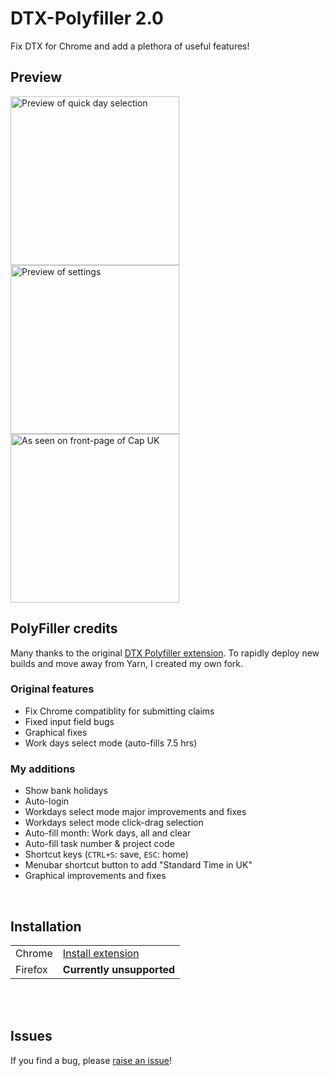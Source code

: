 # DTX-Polyfiller 2.0
Fix DTX for Chrome and add a plethora of useful features!

## Preview
<img
  src="https://raw.githubusercontent.com/FreddieDev/dtx-polyfiller/master/previews/Quick%20selection.gif"
  alt="Preview of quick day selection"
  height="270"
/>
<img
  src="https://raw.githubusercontent.com/FreddieDev/dtx-polyfiller/master/previews/Settings.png"
  alt="Preview of settings"
  height="270"
/>
<img
  src="https://raw.githubusercontent.com/FreddieDev/dtx-polyfiller/master/previews/Cap%20UK%20front-page%20article.png"
  alt="As seen on front-page of Cap UK"
  height="270"
/>

## PolyFiller credits
Many thanks to the original [DTX Polyfiller extension](https://github.com/Capgemini/dtx-polyfiller/). To rapidly deploy new builds and move away from Yarn, I created my own fork.
### Original features
- Fix Chrome compatiblity for submitting claims 
- Fixed input field bugs
- Graphical fixes
- Work days select mode (auto-fills 7.5 hrs)

### My additions
- Show bank holidays
- Auto-login
- Workdays select mode major improvements and fixes
- Workdays select mode click-drag selection
- Auto-fill month: Work days, all and clear
- Auto-fill task number & project code
- Shortcut keys (`CTRL+S`: save, `ESC`: home)
- Menubar shortcut button to add "Standard Time in UK"
- Graphical improvements and fixes

<br />

## Installation
|     |     |
| --- | --- |
| Chrome   | [Install extension](https://chrome.google.com/webstore/detail/mbdlbjpimeeemdhkehileedfdemdlogk) |
| Firefox  | **Currently unsupported** |

<br />
<br />

## Issues
If you find a bug, please [raise an issue](../../issues)!
